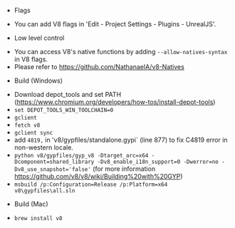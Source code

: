 * Flags
 - You can add V8 flags in 'Edit - Project Settings - Plugins - UnrealJS'.

* Low level control
 - You can access V8's native functions by adding `--allow-natives-syntax` in V8 flags.
 - Please refer to https://github.com/NathanaelA/v8-Natives

* Build (Windows)
 - Download depot_tools and set PATH (https://www.chromium.org/developers/how-tos/install-depot-tools)
 - `set DEPOT_TOOLS_WIN_TOOLCHAIN=0`
 - `gclient`
 - `fetch v8`
 - `gclient sync`
 - add `4819,` in 'v8/gypfiles/standalone.gypi` (line 877) to fix C4819 error in non-western locale.
 - `python v8/gypfiles/gyp_v8 -Dtarget_arc=x64 -Dcomponent=shared_library -Dv8_enable_i18n_support=0 -Dwerror=no -Dv8_use_snapshot='false'` (for more information https://github.com/v8/v8/wiki/Building%20with%20GYP)
 - `msbuild /p:Configuration=Release /p:Platform=x64 v8\gypfiles\all.sln`

* Build (Mac)
 - `brew install v8`
